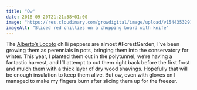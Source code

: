 ```yaml
---
title: "Ow"
date: 2018-09-20T21:21:58+01:00
image: "https://res.cloudinary.com/growdigital/image/upload/v1544353291/chillies-30936467728.jpg"
imageAlt: "Sliced red chillies on a chopping board with knife"
---
```


The [Alberto’s Locoto](http://www.realseeds.co.uk/hotpeppers.html) chilli peppers are almost #ForestGarden, I’ve been growing them as perennials in pots, bringing them into the conservatory for winter. This year, I planted them out in the polytunnel, we’re having a fantastic harvest, and I’ll attempt to cut them right back before the first frost and mulch them with a thick layer of dry wood shavings. Hopefully that will be enough insulation to keep them alive. But ow, even with gloves on I managed to make my fingers burn after slicing them up for the freezer.
